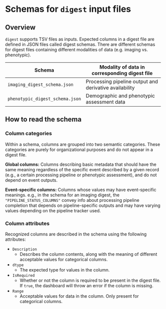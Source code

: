 # Schemas for `digest` input files

## Overview
`digest` supports TSV files as inputs. 
Expected columns in a digest file are defined in JSON files called digest schemas.
There are different schemas for digest files containing different modalities of data (e.g. imaging vs. phenotypic).

| Schema | Modality of data in corresponding digest file |
| ----- | ----- |
| `imaging_digest_schema.json` | Processing pipeline output and derivative availability |
| `phenotypic_digest_schema.json` | Demographic and phenotypic assessment data |

## How to read the schema
### Column categories
Within a schema, columns are grouped into two semantic categories. These categories are purely for organizational purposes and do not appear in a digest file.

**Global columns:** Columns describing basic metadata that should have the same meaning regardless of the specific event described by a given record 
(e.g., a certain processing pipeline or phenotypic assessment), and do not depend on event outputs.

**Event-specific columns:** Columns whose values may have event-specific meanings.
e.g., in the schema for an imaging digest, the `"PIPELINE_STATUS_COLUMNS"` convey info about processing pipeline completion that depends on pipeline-specific outputs and may have varying values depending on the pipeline tracker used.

### Column attributes
Recognized columns are described in the schema using the following attributes:
- `Description`
  - Describes the column contents, along with the meaning of different acceptable values for categorical columns.
- `dtype`
  - The expected type for values in the column.
- `IsRequired`
  - Whether or not the column is required to be present in the digest file. 
  If `true`, the dashboard will throw an error if the column is missing.
- `Range`
  - Acceptable values for data in the column. 
  Only present for categorical columns.
